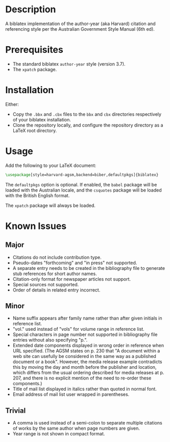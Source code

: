 # Description

A biblatex implementation of the author-year (aka Harvard) citation and referencing style per the Australian Government Style Manual (6th ed). 

# Prerequisites

* The standard biblatex `author-year` style (version 3.7).
* The `xpatch` package.

# Installation

Either:
* Copy the `.bbx` and `.cbx` files to the `bbx` and `cbx` directories respectively of your biblatex installation.
* Clone the repository locally, and configure the repository directory as a LaTeX root directory.

# Usage

Add the following to your LaTeX document:
```latex
\usepackage[style=harvard-agsm,backend=biber,defaultpkgs]{biblatex}
```

The `defaultpkgs` option is optional.  If enabled, the `babel` package will be loaded with the Australian locale, and the `csquotes` package will be loaded with the British English format.

The `xpatch` package will always be loaded.

# Known Issues

## Major

* Citations do not include contribution type.
* Pseudo-dates "forthcoming" and "in press" not supported.
* A separate entry needs to be created in the bibliography file to generate stub references for short author names.
* Citation-only format for newspaper articles not support.
* Special sources not supported.
* Order of details in related entry incorrect.


## Minor

* Name suffix appears after family name rather than after given initials in reference list.
* "vol." used instead of "vols" for volume range in reference list.
* Special characters in page number not supported in bibliography file entries without also specifying "p.".
* Extended date components displayed in wrong order in reference when URL specified. (The AGSM states on p. 230 that "A document within a web site can usefully be considered in the same way as a published document or a book".  However, the media release example contradicts this by moving the day and month before the publisher and location, which differs from the usual ordering described for media releases at p. 207, and there is no explicit mention of the need to re-order these components.)
* Title of mail list displayed in italics rather than quoted in normal font.
* Email address of mail list user wrapped in parentheses.

## Trivial

* A comma is used instead of a semi-colon to separate multiple citations of works by the same author when page numbers are given.
* Year range is not shown in compact format.